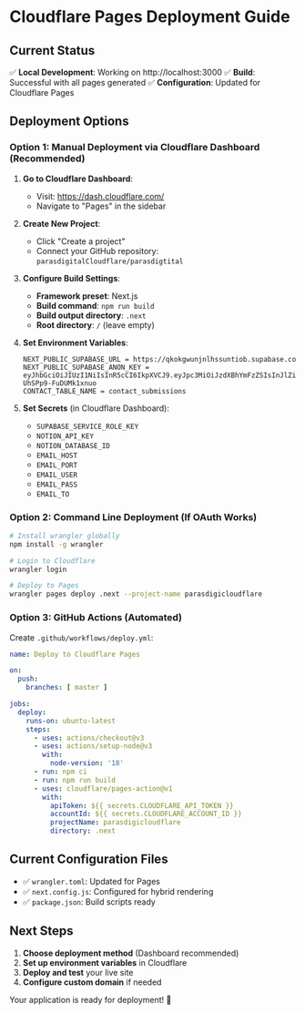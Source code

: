 # Cloudflare Pages Deployment Guide

## Current Status
✅ **Local Development**: Working on http://localhost:3000
✅ **Build**: Successful with all pages generated
✅ **Configuration**: Updated for Cloudflare Pages

## Deployment Options

### Option 1: Manual Deployment via Cloudflare Dashboard (Recommended)

1. **Go to Cloudflare Dashboard**:
   - Visit: https://dash.cloudflare.com/
   - Navigate to "Pages" in the sidebar

2. **Create New Project**:
   - Click "Create a project"
   - Connect your GitHub repository: `parasdigitalCloudflare/parasdigtital`

3. **Configure Build Settings**:
   - **Framework preset**: Next.js
   - **Build command**: `npm run build`
   - **Build output directory**: `.next`
   - **Root directory**: `/` (leave empty)

4. **Set Environment Variables**:
   ```
   NEXT_PUBLIC_SUPABASE_URL = https://qkokgwunjnlhssuntiob.supabase.co
   NEXT_PUBLIC_SUPABASE_ANON_KEY = eyJhbGciOiJIUzI1NiIsInR5cCI6IkpXVCJ9.eyJpc3MiOiJzdXBhYmFzZSIsInJlZiI6InFrb2tnd3Vuam5saHNzdW50aW9iIiwicm9sZSI6ImFub24iLCJpYXQiOjE3NTUxOTY5NDYsImV4cCI6MjA3MDc3Mjk0Nn0.RDJzFkY7v_X9EEt2LsyH1dKz-UhSPp9-FuDUMk1xnuo
   CONTACT_TABLE_NAME = contact_submissions
   ```

5. **Set Secrets** (in Cloudflare Dashboard):
   - `SUPABASE_SERVICE_ROLE_KEY`
   - `NOTION_API_KEY`
   - `NOTION_DATABASE_ID`
   - `EMAIL_HOST`
   - `EMAIL_PORT`
   - `EMAIL_USER`
   - `EMAIL_PASS`
   - `EMAIL_TO`

### Option 2: Command Line Deployment (If OAuth Works)

```bash
# Install wrangler globally
npm install -g wrangler

# Login to Cloudflare
wrangler login

# Deploy to Pages
wrangler pages deploy .next --project-name parasdigicloudflare
```

### Option 3: GitHub Actions (Automated)

Create `.github/workflows/deploy.yml`:

```yaml
name: Deploy to Cloudflare Pages

on:
  push:
    branches: [ master ]

jobs:
  deploy:
    runs-on: ubuntu-latest
    steps:
      - uses: actions/checkout@v3
      - uses: actions/setup-node@v3
        with:
          node-version: '18'
      - run: npm ci
      - run: npm run build
      - uses: cloudflare/pages-action@v1
        with:
          apiToken: ${{ secrets.CLOUDFLARE_API_TOKEN }}
          accountId: ${{ secrets.CLOUDFLARE_ACCOUNT_ID }}
          projectName: parasdigicloudflare
          directory: .next
```

## Current Configuration Files

- ✅ `wrangler.toml`: Updated for Pages
- ✅ `next.config.js`: Configured for hybrid rendering
- ✅ `package.json`: Build scripts ready

## Next Steps

1. **Choose deployment method** (Dashboard recommended)
2. **Set up environment variables** in Cloudflare
3. **Deploy and test** your live site
4. **Configure custom domain** if needed

Your application is ready for deployment! 🚀
